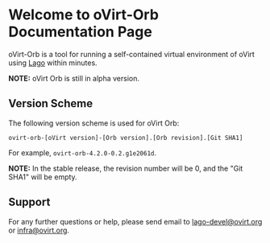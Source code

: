 # Welcome to oVirt-Orb Documentation Page

oVirt-Orb is a tool for running a self-contained virtual environment
of oVirt using [Lago] within minutes.

**NOTE:** oVirt Orb is still in alpha version.

## Version Scheme

The following version scheme is used for oVirt Orb:

`ovirt-orb-[oVirt version]-[Orb version].[Orb revision].[Git SHA1]`

For example, `ovirt-orb-4.2.0-0.2.g1e2061d`.

**NOTE:** In the stable release, the revision number will be 0, and the "Git SHA1"
will be empty.

## Support

For any further questions or help, please send email to lago-devel@ovirt.org or infra@ovirt.org.

[Lago]: http://lago.readthedocs.io/en/latest/index.html

